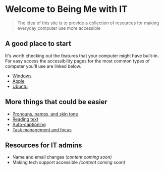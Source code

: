 # Welcome to Being Me with IT

> The idea of this site is to provide a collection of resources for making everyday computer use more accessible

## A good place to start

It's worth checking out the features that your computer might have built-in. For easy access the accessibility pages for the most common types of computer you'll use are linked below.
- [Windows](https://www.microsoft.com/en-us/accessibility/windows?activetab=pivot_1%3aprimaryr2)
- [Apple](https://www.apple.com/accessibility/)
- [Ubuntu](https://help.ubuntu.com/community/Accessibility)

## More things that could be easier
- [Pronouns, names, and skin tone](https://gleebleneeble.github.io/Being-Me-With-IT/personalisation)
- [Reading text](https://gleebleneeble.github.io/Being-Me-With-IT/readability)
- [Auto-captioning](https://gleebleneeble.github.io/Being-Me-With-IT/autocaptioning)
- [Task management and focus](https://gleebleneeble.github.io/Being-Me-With-IT/tasks)


## Resources for IT admins
- Name and email changes *(content coming soon)*
- Making tech support accessible *(content coming soon)*
